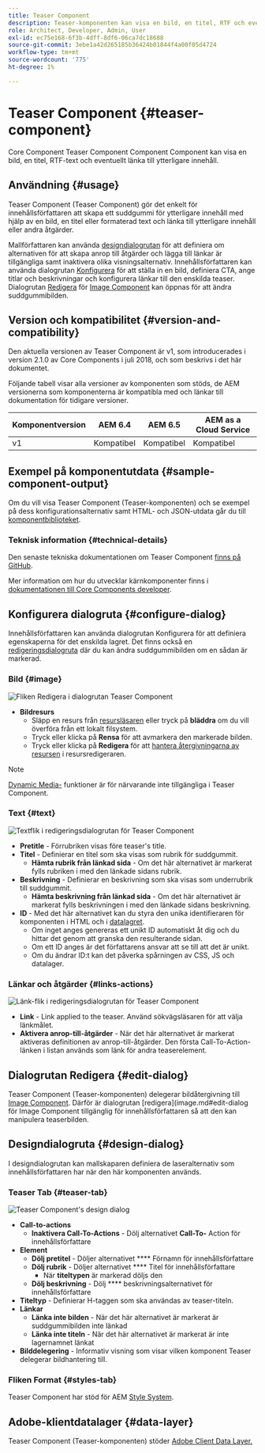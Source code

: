 ```yaml
---
title: Teaser Component
description: Teaser-komponenten kan visa en bild, en titel, RTF och eventuellt länka till ytterligare innehåll.
role: Architect, Developer, Admin, User
exl-id: ec75e168-6f3b-4dff-8df6-06ca7dc18688
source-git-commit: 3ebe1a42d265185b36424b01844f4a00f05d4724
workflow-type: tm+mt
source-wordcount: '775'
ht-degree: 1%

---
```


# Teaser Component {#teaser-component}

Core Component Teaser Component Component Component kan visa en bild, en titel, RTF-text och eventuellt länka till ytterligare innehåll.

## Användning {#usage}

Teaser Component (Teaser Component) gör det enkelt för innehållsförfattaren att skapa ett suddgummi för ytterligare innehåll med hjälp av en bild, en titel eller formaterad text och länka till ytterligare innehåll eller andra åtgärder.

Mallförfattaren kan använda [designdialogrutan](#design-dialog) för att definiera om alternativen för att skapa anrop till åtgärder och lägga till länkar är tillgängliga samt inaktivera olika visningsalternativ. Innehållsförfattaren kan använda dialogrutan [Konfigurera](#configure-dialog) för att ställa in en bild, definiera CTA, ange titlar och beskrivningar och konfigurera länkar till den enskilda teaser. Dialogrutan [Redigera](image.md#edit-dialog) för [Image Component](image.md) kan öppnas för att ändra suddgummibilden.

## Version och kompatibilitet {#version-and-compatibility}

Den aktuella versionen av Teaser Component är v1, som introducerades i version 2.1.0 av Core Components i juli 2018, och som beskrivs i det här dokumentet.

Följande tabell visar alla versioner av komponenten som stöds, de AEM versionerna som komponenterna är kompatibla med och länkar till dokumentation för tidigare versioner.

| Komponentversion | AEM 6.4 | AEM 6.5 | AEM as a Cloud Service |
|---|---|---|---|
| v1 | Kompatibel | Kompatibel | Kompatibel |

## Exempel på komponentutdata {#sample-component-output}

Om du vill visa Teaser Component (Teaser-komponenten) och se exempel på dess konfigurationsalternativ samt HTML- och JSON-utdata går du till [komponentbiblioteket](https://adobe.com/go/aem_cmp_library_teaser).

### Teknisk information {#technical-details}

Den senaste tekniska dokumentationen om Teaser Component [finns på GitHub](https://adobe.com/go/aem_cmp_tech_teaser_v1).

Mer information om hur du utvecklar kärnkomponenter finns i [dokumentationen till Core Components developer](/help/developing/overview.md).

## Konfigurera dialogruta {#configure-dialog}

Innehållsförfattaren kan använda dialogrutan Konfigurera för att definiera egenskaperna för det enskilda lagret. Det finns också en [redigeringsdialogruta](#edit-dialog) där du kan ändra suddgummibilden om en sådan är markerad.

### Bild {#image}

![Fliken Redigera i dialogrutan Teaser Component](/help/assets/teaser-edit-image.png)

* **Bildresurs**
   * Släpp en resurs från [resursläsaren](https://docs.adobe.com/content/help/en/experience-manager-cloud-service/sites/authoring/fundamentals/environment-tools.html) eller tryck på **bläddra** om du vill överföra från ett lokalt filsystem.
   * Tryck eller klicka på **Rensa** för att avmarkera den markerade bilden.
   * Tryck eller klicka på **Redigera** för att [hantera återgivningarna av resursen](https://docs.adobe.com/content/help/en/experience-manager-cloud-service/assets/manage/manage-digital-assets.html) i resursredigeraren.

>[!NOTE]
>
>[Dynamic Media-](image.md#dynamic-media) funktioner är för närvarande inte tillgängliga i Teaser Component.

### Text {#text}

![Textflik i redigeringsdialogrutan för Teaser Component](/help/assets/teaser-edit-text.png)

* **Pretitle**  - Förrubriken visas före teaser&#39;s title.
* **Titel**  - Definierar en titel som ska visas som rubrik för suddgummit.
   * **Hämta rubrik från länkad sida**  - Om det här alternativet är markerat fylls rubriken i med den länkade sidans rubrik.
* **Beskrivning**  - Definierar en beskrivning som ska visas som underrubrik till suddgummit.
   * **Hämta beskrivning från länkad sida**  - Om det här alternativet är markerat fylls beskrivningen i med den länkade sidans beskrivning.
* **ID**  - Med det här alternativet kan du styra den unika identifieraren för komponenten i HTML och i  [datalagret](/help/developing/data-layer/overview.md).
   * Om inget anges genereras ett unikt ID automatiskt åt dig och du hittar det genom att granska den resulterande sidan.
   * Om ett ID anges är det författarens ansvar att se till att det är unikt.
   * Om du ändrar ID:t kan det påverka spårningen av CSS, JS och datalager.

### Länkar och åtgärder {#links-actions}

![Länk-flik i redigeringsdialogrutan för Teaser Component](/help/assets/teaser-edit-link.png)

* **Link** - Link applied to the teaser. Använd sökvägsläsaren för att välja länkmålet.
* **Aktivera anrop-till-åtgärder** - När det här alternativet är markerat aktiveras definitionen av anrop-till-åtgärder. Den första Call-To-Action-länken i listan används som länk för andra teaserelement.

## Dialogrutan Redigera {#edit-dialog}

Teaser Component (Teaser-komponenten) delegerar bildåtergivning till [Image Component](image.md). Därför är dialogrutan [redigera](image.md#edit-dialog för Image Component tillgänglig för innehållsförfattaren så att den kan manipulera teaserbilden.

## Designdialogruta {#design-dialog}

I designdialogrutan kan mallskaparen definiera de laseralternativ som innehållsförfattaren har när den här komponenten används.

### Teaser Tab {#teaser-tab}

![Teaser Component&#39;s design dialog](/help/assets/teaser-design.png)

* **Call-to-actions**
   * **Inaktivera Call-To-Actions** - Dölj alternativet  **Call-To-** Action för innehållsförfattare
* **Element**
   * **Dölj pretitel**  - Döljer alternativet  **** Förnamn för innehållsförfattare
   * **Dölj rubrik**  - Döljer alternativet  **** Titel för innehållsförfattare
      * När **titeltypen** är markerad döljs den
   * **Dölj beskrivning** - Dölj  **** beskrivningsalternativet för innehållsförfattare
* **Titeltyp**  - Definierar H-taggen som ska användas av teaser-titeln.
* **Länkar**
   * **Länka inte bilden**  - När det här alternativet är markerat är suddgummibilden inte länkad
   * **Länka inte titeln** - När det här alternativet är markerat är inte lagernamnet länkat
* **Bilddelegering**  - Informativ visning som visar vilken komponent Teaser delegerar bildhantering till.

### Fliken Format {#styles-tab}

Teaser Component har stöd för AEM [Style System](/help/get-started/authoring.md#component-styling).

## Adobe-klientdatalager {#data-layer}

Teaser Component (Teaser-komponenten) stöder [Adobe Client Data Layer.](/help/developing/data-layer/overview.md)
